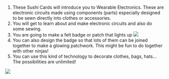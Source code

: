 1. These Sushi Cards will introduce you to Wearable Electronics. These are electronic circuits made using components (parts) especially designed to be sewn directly into clothes or accessories. 
2. You will get to learn about and make electronic circuits and also do some sewing.
3. You are going to make a felt badge or patch that lights up
 ![](/assets/badge_lit_150_110_650.png)
4. You can also design the badge so that lots of them can be joined together to make a glowing patchwork. This might be fun to do together with other ninjas!
5. You can use this kind of technology to decorate clothes, bags, hats... The possibilities are unlimited!

 ![](/assets/robot_headband_340_150_800.png)